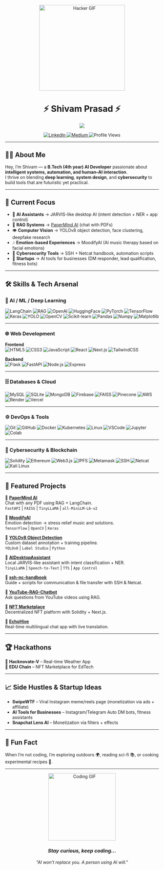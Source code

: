<p align="center">
  <img src="https://media.giphy.com/media/HEPwfdu6T6svpPE1eN/giphy.gif" width="280" alt="Hacker GIF"/>
</p>

<h1 align="center">⚡ Shivam Prasad ⚡</h1>

<p align="center">
  <img src="https://readme-typing-svg.herokuapp.com?font=Fira+Code&size=22&duration=2800&pause=1000&color=000000&center=true&vCenter=true&width=650&lines=Welcome+to+my+Neural+Hub...;AI+Developer+%7C+Automation+Architect+%7C+Engineer;Boot+Sequence+Complete...;System+Status:+ONLINE"/>
</p>

<p align="center">
  <a href="https://www.linkedin.com/in/shivam-prasad1001/">
    <img src="https://img.shields.io/badge/LinkedIn-0077B5?style=flat-square&logo=linkedin&logoColor=white" alt="LinkedIn"/>
  </a>
  <a href="https://medium.com/@shivamprasad1001">
    <img src="https://img.shields.io/badge/Medium-12100E?style=flat-square&logo=medium&logoColor=white" alt="Medium"/>
  </a>
  <img src="https://komarev.com/ghpvc/?username=shivamprasad1001&style=flat-square&color=brightgreen" alt="Profile Views"/>
</p>

---

## 🧑‍💻 About Me  

Hey, I’m Shivam — a **B.Tech (4th year) AI Developer** passionate about **intelligent systems, automation, and human–AI interaction**.  
I thrive on blending **deep learning**, **system design**, and **cybersecurity** to build tools that are futuristic yet practical.  

---

## 🔭 Current Focus  

- 🤖 **AI Assistants** → JARVIS-like desktop AI (intent detection + NER + app control)  
- 📄 **RAG Systems** → [PaperMind AI](https://github.com/shivamprasad1001/papermind-ai) (chat with PDFs)  
- 👁️ **Computer Vision** → YOLOv8 object detection, face clustering, deepfake research  
- 🎶 **Emotion-based Experiences** → MoodifyAI (AI music therapy based on facial emotions)  
- 📡 **Cybersecurity Tools** → SSH + Netcat handbook, automation scripts  
- 🚀 **Startups** → AI tools for businesses (DM responder, lead qualification, fitness bots)  

---
## 🛠️ Skills & Tech Arsenal  

### 🤖 AI / ML / Deep Learning  
![LangChain](https://img.shields.io/badge/LangChain-0A192F?style=for-the-badge&logoColor=white)
![RAG](https://img.shields.io/badge/RAG-FF6F00?style=for-the-badge&logoColor=white)
![OpenAI](https://img.shields.io/badge/OpenAI-412991?style=for-the-badge&logo=openai&logoColor=white)
![HuggingFace](https://img.shields.io/badge/HuggingFace-FFD54F?style=for-the-badge&logo=huggingface&logoColor=black)
![PyTorch](https://img.shields.io/badge/PyTorch-EE4C2C?style=for-the-badge&logo=pytorch&logoColor=white)
![TensorFlow](https://img.shields.io/badge/TensorFlow-FF6F00?style=for-the-badge&logo=tensorflow&logoColor=white)
![Keras](https://img.shields.io/badge/Keras-D00000?style=for-the-badge&logo=keras&logoColor=white)
![YOLO](https://img.shields.io/badge/YOLOv8-00FFFF?style=for-the-badge&logoColor=black)
![OpenCV](https://img.shields.io/badge/OpenCV-5C3EE8?style=for-the-badge&logo=opencv&logoColor=white)
![Scikit-learn](https://img.shields.io/badge/ScikitLearn-F7931E?style=for-the-badge&logo=scikit-learn&logoColor=white)
![Pandas](https://img.shields.io/badge/Pandas-150458?style=for-the-badge&logo=pandas&logoColor=white)
![Numpy](https://img.shields.io/badge/Numpy-013243?style=for-the-badge&logo=numpy&logoColor=white)
![Matplotlib](https://img.shields.io/badge/Matplotlib-11557C?style=for-the-badge&logoColor=white)

---

### 🌐 Web Development  
**Frontend**  
![HTML5](https://img.shields.io/badge/HTML5-E34F26?style=for-the-badge&logo=html5&logoColor=white)
![CSS3](https://img.shields.io/badge/CSS3-1572B6?style=for-the-badge&logo=css3&logoColor=white)
![JavaScript](https://img.shields.io/badge/JavaScript-F7DF1E?style=for-the-badge&logo=javascript&logoColor=black)
![React](https://img.shields.io/badge/React-61DAFB?style=for-the-badge&logo=react&logoColor=black)
![Next.js](https://img.shields.io/badge/Next.js-000000?style=for-the-badge&logo=nextdotjs&logoColor=white)
![TailwindCSS](https://img.shields.io/badge/Tailwind_CSS-38B2AC?style=for-the-badge&logo=tailwind-css&logoColor=white)

**Backend**  
![Flask](https://img.shields.io/badge/Flask-000000?style=for-the-badge&logo=flask&logoColor=white)
![FastAPI](https://img.shields.io/badge/FastAPI-009688?style=for-the-badge&logo=fastapi&logoColor=white)
![Node.js](https://img.shields.io/badge/Node.js-339933?style=for-the-badge&logo=nodedotjs&logoColor=white)
![Express](https://img.shields.io/badge/Express-000000?style=for-the-badge&logo=express&logoColor=white)

---

### 🗄️ Databases & Cloud  
![MySQL](https://img.shields.io/badge/MySQL-4479A1?style=for-the-badge&logo=mysql&logoColor=white)
![SQLite](https://img.shields.io/badge/SQLite-07405E?style=for-the-badge&logo=sqlite&logoColor=white)
![MongoDB](https://img.shields.io/badge/MongoDB-47A248?style=for-the-badge&logo=mongodb&logoColor=white)
![Firebase](https://img.shields.io/badge/Firebase-FFCA28?style=for-the-badge&logo=firebase&logoColor=black)
![FAISS](https://img.shields.io/badge/FAISS-CC0000?style=for-the-badge&logoColor=white)
![Pinecone](https://img.shields.io/badge/Pinecone-025E8C?style=for-the-badge&logoColor=white)
![AWS](https://img.shields.io/badge/AWS-FF9900?style=for-the-badge&logo=amazonaws&logoColor=black)
![Render](https://img.shields.io/badge/Render-46E3B7?style=for-the-badge&logo=render&logoColor=black)
![Vercel](https://img.shields.io/badge/Vercel-000000?style=for-the-badge&logo=vercel&logoColor=white)

---

### ⚙️ DevOps & Tools  
![Git](https://img.shields.io/badge/Git-F05032?style=for-the-badge&logo=git&logoColor=white)
![GitHub](https://img.shields.io/badge/GitHub-181717?style=for-the-badge&logo=github&logoColor=white)
![Docker](https://img.shields.io/badge/Docker-2496ED?style=for-the-badge&logo=docker&logoColor=white)
![Kubernetes](https://img.shields.io/badge/Kubernetes-326CE5?style=for-the-badge&logo=kubernetes&logoColor=white)
![Linux](https://img.shields.io/badge/Linux-FCC624?style=for-the-badge&logo=linux&logoColor=black)
![VSCode](https://img.shields.io/badge/VSCode-0078D4?style=for-the-badge&logo=visual-studio-code&logoColor=white)
![Jupyter](https://img.shields.io/badge/Jupyter-F37626?style=for-the-badge&logo=jupyter&logoColor=white)
![Colab](https://img.shields.io/badge/Google_Colab-F9AB00?style=for-the-badge&logo=googlecolab&logoColor=white)

---

### 🔐 Cybersecurity & Blockchain  
![Solidity](https://img.shields.io/badge/Solidity-363636?style=for-the-badge&logo=solidity&logoColor=white)
![Ethereum](https://img.shields.io/badge/Ethereum-3C3C3D?style=for-the-badge&logo=ethereum&logoColor=white)
![Web3.js](https://img.shields.io/badge/Web3.js-F16822?style=for-the-badge&logo=web3.js&logoColor=white)
![IPFS](https://img.shields.io/badge/IPFS-65C2CB?style=for-the-badge&logo=ipfs&logoColor=black)
![Metamask](https://img.shields.io/badge/Metamask-E2761B?style=for-the-badge&logo=metamask&logoColor=white)
![SSH](https://img.shields.io/badge/SSH-2E2E2E?style=for-the-badge&logoColor=white)
![Netcat](https://img.shields.io/badge/Netcat-000000?style=for-the-badge&logoColor=white)
![Kali Linux](https://img.shields.io/badge/Kali_Linux-557C94?style=for-the-badge&logo=kali-linux&logoColor=white)

---

## 🚀 Featured Projects  

🔹 **[PaperMind AI](https://github.com/shivamprasad1001/papermind-ai)**  
Chat with any PDF using RAG + LangChain.  
`FastAPI` | `FAISS` | `TinyLLaMA` | `all-MiniLM-L6-v2`  

🔹 **[MoodifyAI](https://github.com/shivamprasad1001/MoodifyAI)**  
Emotion detection → stress relief music and solutions.  
`TensorFlow` | `OpenCV` | `Keras`  

🔹 **[YOLOv8 Object Detection](https://github.com/shivamprasad1001/YOLO-Object-Detection)**  
Custom dataset annotation + training pipeline.  
`YOLOv8` | `Label Studio` | `Python`  

🔹 **[AIDesktopAssistant](https://github.com/shivamprasad1001/AIDesktopAssistant)**  
Local JARVIS-like assistant with intent classification + NER.  
`TinyLLaMA` | `Speech-to-Text` | `TTS` | `App Control`  

🔹 **[ssh-nc-handbook](https://github.com/shivamprasad1001/ssh-nc-handbook)**  
Guide + scripts for communication & file transfer with SSH & Netcat.  

🔹 **[YouTube-RAG-Chatbot](https://github.com/shivamprasad1001/YouTube-RAG-Chatbot)**  
Ask questions from YouTube videos using RAG.  

🔹 **[NFT Marketplace](https://github.com/shivamprasad1001/NFT-Marketplace)**  
Decentralized NFT platform with Solidity + Next.js.  

🔹 **[EchoHive](https://github.com/shivamprasad1001/EchoHive)**  
Real-time multilingual chat app with live translation.  

---

## 🏆 Hackathons  

🏅 **Hacknovate-V** – Real-time Weather App  
🏅 **EDU Chain** – NFT Marketplace for EdTech  

---

## 📈 Side Hustles & Startup Ideas  

- **SwipeWTF** – Viral Instagram meme/reels page (monetization via ads + affiliate)  
- **AI Tools for Businesses** – Instagram/Telegram Auto DM bots, fitness assistants  
- **Snapchat Lens AI** – Monetization via filters + effects  

---

## 🎉 Fun Fact  

When I’m not coding, I’m exploring outdoors 🌍, reading sci-fi 📚, or cooking experimental recipes 🍳.  

---

<p align="center">
  <img src="https://media.giphy.com/media/LmNwrBhejkK9EFP504/giphy.gif" width="220" alt="Coding GIF"/>
</p>

<h3 align="center"><em>Stay curious, keep coding...</em></h3>  
<h6 align="center">"AI won’t replace you. A person using AI will."</h6>
